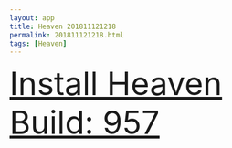 ```yaml
---
layout: app
title: Heaven 201811121218
permalink: 201811121218.html
tags: [Heaven]
---
```

<div class="pure-g">
    <div class="pure-u-1-1" style="font-size: 4em">
        <a class="pure-button-primary" href="itms-services://?action=download-manifest&url=https%3A%2F%2Flitsungyisigono.github.io%2FTestScript%2Fmanifests%2F201811121218.plist"><i class="fa fa-download" aria-hidden="true"></i>Install Heaven Build: 957</a>
    </div>
</div>